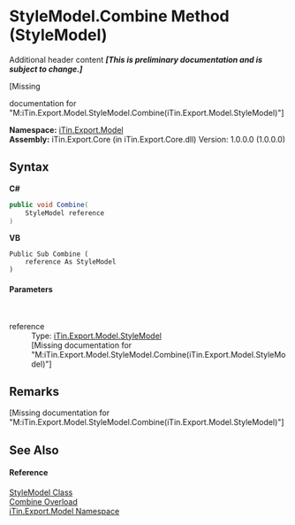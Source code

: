 # StyleModel.Combine Method (StyleModel)
Additional header content _**\[This is preliminary documentation and is subject to change.\]**_

\[Missing <summary> documentation for "M:iTin.Export.Model.StyleModel.Combine(iTin.Export.Model.StyleModel)"\]

**Namespace:**&nbsp;<a href="ef57ffcc-e95e-b212-5a46-9aa6f5a3511f">iTin.Export.Model</a><br />**Assembly:**&nbsp;iTin.Export.Core (in iTin.Export.Core.dll) Version: 1.0.0.0 (1.0.0.0)

## Syntax

**C#**<br />
``` C#
public void Combine(
	StyleModel reference
)
```

**VB**<br />
``` VB
Public Sub Combine ( 
	reference As StyleModel
)
```


#### Parameters
&nbsp;<dl><dt>reference</dt><dd>Type: <a href="baeb266c-8597-5b32-68a5-12c1b3e5d907">iTin.Export.Model.StyleModel</a><br />\[Missing <param name="reference"/> documentation for "M:iTin.Export.Model.StyleModel.Combine(iTin.Export.Model.StyleModel)"\]</dd></dl>

## Remarks
\[Missing <remarks> documentation for "M:iTin.Export.Model.StyleModel.Combine(iTin.Export.Model.StyleModel)"\]

## See Also


#### Reference
<a href="baeb266c-8597-5b32-68a5-12c1b3e5d907">StyleModel Class</a><br /><a href="3ed4db4c-241f-b353-ae87-a671fc0640ee">Combine Overload</a><br /><a href="ef57ffcc-e95e-b212-5a46-9aa6f5a3511f">iTin.Export.Model Namespace</a><br />